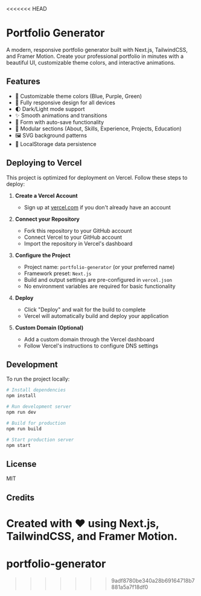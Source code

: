 <<<<<<< HEAD
# Portfolio Generator

A modern, responsive portfolio generator built with Next.js, TailwindCSS, and Framer Motion. Create your professional portfolio in minutes with a beautiful UI, customizable theme colors, and interactive animations.

## Features

- 🎨 Customizable theme colors (Blue, Purple, Green)
- 📱 Fully responsive design for all devices
- 🌓 Dark/Light mode support
- ✨ Smooth animations and transitions
- 📝 Form with auto-save functionality
- 🧩 Modular sections (About, Skills, Experience, Projects, Education)
- 🖼️ SVG background patterns
- 💾 LocalStorage data persistence

## Deploying to Vercel

This project is optimized for deployment on Vercel. Follow these steps to deploy:

1. **Create a Vercel Account**
   - Sign up at [vercel.com](https://vercel.com) if you don't already have an account

2. **Connect your Repository**
   - Fork this repository to your GitHub account
   - Connect Vercel to your GitHub account
   - Import the repository in Vercel's dashboard

3. **Configure the Project**
   - Project name: `portfolio-generator` (or your preferred name)
   - Framework preset: `Next.js`
   - Build and output settings are pre-configured in `vercel.json`
   - No environment variables are required for basic functionality

4. **Deploy**
   - Click "Deploy" and wait for the build to complete
   - Vercel will automatically build and deploy your application

5. **Custom Domain (Optional)**
   - Add a custom domain through the Vercel dashboard
   - Follow Vercel's instructions to configure DNS settings

## Development

To run the project locally:

```bash
# Install dependencies
npm install

# Run development server
npm run dev

# Build for production
npm run build

# Start production server
npm start
```

## License

MIT

## Credits

Created with ❤️ using Next.js, TailwindCSS, and Framer Motion. 
=======
# portfolio-generator
>>>>>>> 9adf8780be340a28b69164718b7881a5a7f18df0
